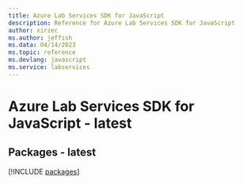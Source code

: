 ```yaml
---
title: Azure Lab Services SDK for JavaScript
description: Reference for Azure Lab Services SDK for JavaScript
author: xirzec
ms.author: jeffish
ms.data: 04/14/2023
ms.topic: reference
ms.devlang: javascript
ms.service: labservices
---
```

# Azure Lab Services SDK for JavaScript - latest
## Packages - latest
[!INCLUDE [packages](lab-services-index.md)]